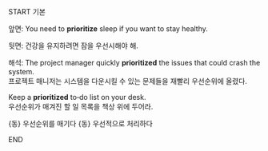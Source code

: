 START
기본

앞면:
You need to **prioritize** sleep if you want to stay healthy.

뒷면:
건강을 유지하려면 잠을 우선시해야 해.

해석:
The project manager quickly **prioritized** the issues that could crash the system.  
프로젝트 매니저는 시스템을 다운시킬 수 있는 문제들을 재빨리 우선순위에 올렸다.

Keep a **prioritized** to‑do list on your desk.  
우선순위가 매겨진 할 일 목록을 책상 위에 두어라.

{동} 우선순위를 매기다
{동} 우선적으로 처리하다
<!--ID: 1744881334107-->
END